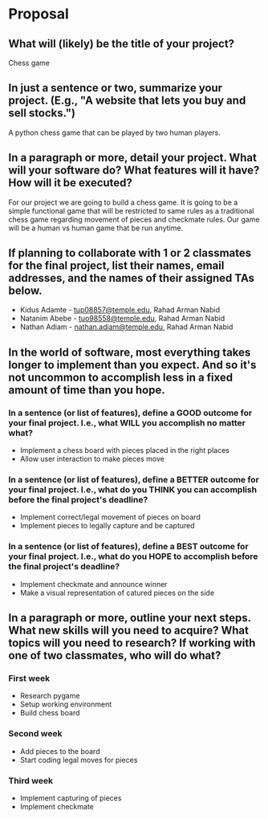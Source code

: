 # Proposal

## What will (likely) be the title of your project?

Chess game

## In just a sentence or two, summarize your project. (E.g., "A website that lets you buy and sell stocks.")

A python chess game that can be played by two human players. 

## In a paragraph or more, detail your project. What will your software do? What features will it have? How will it be executed?

For our project we are going to build a chess game. It is going to be a simple functional game that will be restricted to same rules as a traditional chess game regarding movement of pieces and checkmate rules. Our game will be a human vs human game that be run anytime.

## If planning to collaborate with 1 or 2 classmates for the final project, list their names, email addresses, and the names of their assigned TAs below.

- Kidus Adamte - tup08857@temple.edu, Rahad Arman Nabid
- Natanim Abebe - tuo98558@temple.edu, Rahad Arman Nabid
- Nathan Adiam - nathan.adiam@temple.edu, Rahad Arman Nabid

## In the world of software, most everything takes longer to implement than you expect. And so it's not uncommon to accomplish less in a fixed amount of time than you hope.

### In a sentence (or list of features), define a GOOD outcome for your final project. I.e., what WILL you accomplish no matter what?

- Implement a chess board with pieces placed in the right places
- Allow user interaction to make pieces move

### In a sentence (or list of features), define a BETTER outcome for your final project. I.e., what do you THINK you can accomplish before the final project's deadline?

- Implement correct/legal movement of pieces on board
- Implement pieces to legally capture and be captured 

### In a sentence (or list of features), define a BEST outcome for your final project. I.e., what do you HOPE to accomplish before the final project's deadline?

- Implement checkmate and announce winner 
- Make a visual representation of catured pieces on the side 

## In a paragraph or more, outline your next steps. What new skills will you need to acquire? What topics will you need to research? If working with one of two classmates, who will do what?

### First week
- Research pygame 
- Setup working environment
- Build chess board 

### Second week 
- Add pieces to the board 
- Start coding legal moves for pieces

### Third week 
- Implement capturing of pieces 
- Implement checkmate
